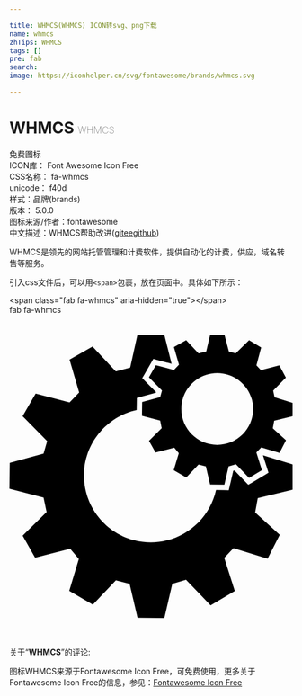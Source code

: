 ```yaml
---

title: WHMCS(WHMCS) ICON转svg、png下载
name: whmcs
zhTips: WHMCS
tags: []
pre: fab
search: 
image: https://iconhelper.cn/svg/fontawesome/brands/whmcs.svg

---
```


# WHMCS  <small style="font-size: 60%;font-weight: 100">WHMCS</small>


<div class="detail-page">
<p>
<span><span class="badge-success badge">免费图标</span> </span>
<br/>
<span>
ICON库：
<span class="badge-secondary badge">Font Awesome Icon Free</span> 
</span>
<br/>
<span>
CSS名称：
<span class="badge-secondary badge">fa-whmcs</span> 
</span>
<br/>
<span>
unicode：
<span class="badge-secondary badge">f40d</span> 
<copy-btn content='f40d' btn-title=""></copy-btn>
<copy-btn :content='String.fromCodePoint(parseInt("f40d", 16))' btn-title="复制U"></copy-btn>
</span><br/><span>样式：<span class="badge-light badge">品牌(brands)</span></span>
<br/>
<span>
版本：
<span class="badge-secondary badge">5.0.0</span> 
</span>
<br/>
<span>图标来源/作者：<span class="badge-light badge">fontawesome</span></span> 
<br/>
<span class="zh-detail">中文描述：<span class="badge-primary badge">WHMCS</span><span class="help-link"><span>帮助改进</span>(<a href="https://gitee.com/liuwave/icon-helper/edit/master/json/fontawesome/brands/whmcs.json" target="_blank" rel="noopener noreferrer">gitee</a><a href="https://github.com/liuwave/icon-helper/edit/master/json/fontawesome/brands/whmcs.json" target="_blank" rel="noopener noreferrer">github</a></span>)</span><br/>
</p>
</div><div class="description description alert alert-light">WHMCS是领先的网站托管管理和计费软件，提供自动化的计费，供应，域名转售等服务。</div>
<div class="alert alert-dark">
  <i class="fab fa-whmcs fa-xs"></i>
  <i class="fab fa-whmcs fa-sm"></i>
  <i class="fab fa-whmcs fa-lg"></i>
  <i class="fab fa-whmcs fa-2x"></i>
  <i class="fab fa-whmcs fa-3x"></i>
  <i class="fab fa-whmcs fa-5x"></i>
  <i class="fab fa-whmcs fa-7x"></i>
</div>
<div>
  <p>引入css文件后，可以用<code>&lt;span&gt;</code>包裹，放在页面中。具体如下所示：    
  </p>
  <div class="alert alert-primary" style="font-size: 14px">
    &lt;span class="fab fa-whmcs" aria-hidden="true"&gt;&lt;/span&gt;
    <copy-btn content='<span class="fab fa-whmcs" aria-hidden="true"></span>'></copy-btn>
  </div>
  <div class="alert alert-secondary">
    <i class="fab fa-whmcs"
    style="font-size: 24px"
    aria-hidden="true"></i> fab fa-whmcs
    <copy-btn content="fab fa-whmcs" btn-title="复制图标名称"></copy-btn>
  </div>
</div>
<div id="svg" class="svg-wrap">
<svg xmlns="http://www.w3.org/2000/svg" viewBox="0 0 448 512"><path d="M448 161v-21.3l-28.5-8.8-2.2-10.4 20.1-20.7L427 80.4l-29 7.5-7.2-7.5 7.5-28.2-19.1-11.6-21.3 21-10.7-3.2-7-26.4h-22.6l-6.2 26.4-12.1 3.2-19.7-21-19.4 11 8.1 27.7-8.1 8.4-28.5-7.5-11 19.1 20.7 21-2.9 10.4-28.5 7.8-.3 21.7 28.8 7.5 2.4 12.1-20.1 19.9 10.4 18.5 29.6-7.5 7.2 8.6-8.1 26.9 19.9 11.6 19.4-20.4 11.6 2.9 6.7 28.5 22.6.3 6.7-28.8 11.6-3.5 20.7 21.6 20.4-12.1-8.8-28 7.8-8.1 28.8 8.8 10.3-20.1-20.9-18.8 2.2-12.1 29.1-7zm-119.2 45.2c-31.3 0-56.8-25.4-56.8-56.8s25.4-56.8 56.8-56.8 56.8 25.4 56.8 56.8c0 31.5-25.4 56.8-56.8 56.8zm72.3 16.4l46.9 14.5V277l-55.1 13.4-4.1 22.7 38.9 35.3-19.2 37.9-54-16.7-14.6 15.2 16.7 52.5-38.3 22.7-38.9-40.5-21.7 6.6-12.6 54-42.4-.5-12.6-53.6-21.7-5.6-36.4 38.4-37.4-21.7 15.2-50.5-13.7-16.1-55.5 14.1-19.7-34.8 37.9-37.4-4.8-22.8-54-14.1.5-40.9L54 219.9l5.7-19.7-38.9-39.4L41.5 125l53.6 14.1 15.2-15.7-15.2-52 36.4-20.7 36.8 39.4L191 84l11.6-52H245l11.6 45.9L234 72l-6.3-1.7-3.3 5.7-11 19.1-3.3 5.6 4.6 4.6 17.2 17.4-.3 1-23.8 6.5-6.2 1.7-.1 6.4-.2 12.9C153.8 161.6 118 204 118 254.7c0 58.3 47.3 105.7 105.7 105.7 50.5 0 92.7-35.4 103.2-82.8l13.2.2 6.9.1 1.6-6.7 5.6-24 1.9-.6 17.1 17.8 4.7 4.9 5.8-3.4 20.4-12.1 5.8-3.5-2-6.5-6.8-21.2z"/></svg>
</div>
<detail full-name='fa-whmcs'></detail>
<div class="icon-detail__container">
<p>关于“<b>WHMCS</b>”的评论:</p>
</div>
<Vssue title="关于“WHMCS”的评论" />    
<div><p>图标WHMCS来源于Fontawesome Icon Free，可免费使用，更多关于  Fontawesome Icon Free的信息，参见：<a target="_blank" href="https://iconhelper.cn/fontawesome.html">Fontawesome Icon Free</a>
</p></div>
